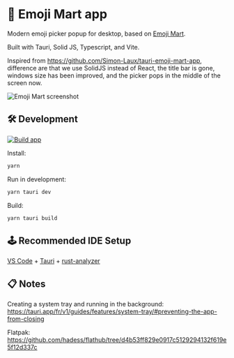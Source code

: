 # 🏪 Emoji Mart app

Modern emoji picker popup for desktop, based on [Emoji Mart](https://github.com/missive/emoji-mart).

Built with Tauri, Solid JS, Typescript, and Vite. 

Inspired from https://github.com/Simon-Laux/tauri-emoji-mart-app, difference are that we use SolidJS instead of React, the title bar is gone, windows size has been improved, and the picker pops in the middle of the screen now.

![Emoji Mart screenshot](https://raw.githubusercontent.com/vemonet/emoji-mart-app/main/public/screenshot.png)

## 🛠️ Development

[![Build app](https://github.com/vemonet/emoji-mart-app/actions/workflows/build.yml/badge.svg)](https://github.com/vemonet/emoji-mart-app/actions/workflows/build.yml)

Install:

```bash
yarn
```

Run in development:

```bash
yarn tauri dev
```

Build:

```bash
yarn tauri build
```

## 🕹️ Recommended IDE Setup

[VS Code](https://code.visualstudio.com/) + [Tauri](https://marketplace.visualstudio.com/items?itemName=tauri-apps.tauri-vscode) + [rust-analyzer](https://marketplace.visualstudio.com/items?itemName=rust-lang.rust-analyzer)

## 📋️ Notes

Creating a system tray and running in the background: https://tauri.app/fr/v1/guides/features/system-tray/#preventing-the-app-from-closing

Flatpak: https://github.com/hadess/flathub/tree/d4b53ff829e0917c5129294132f619e5f12d337c
